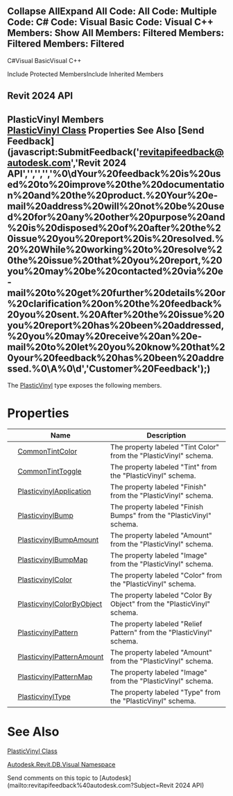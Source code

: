 ﻿

Collapse AllExpand All Code: All Code: Multiple Code: C# Code: Visual Basic Code: Visual C++  Members: Show All Members: Filtered Members: Filtered Members: Filtered   
---  
  
C#Visual BasicVisual C++

Include Protected MembersInclude Inherited Members

Revit 2024 API  
---  
PlasticVinyl Members  
[PlasticVinyl Class](f2f81383-0340-7868-72f1-a7bb4a4a2eaa.md) Properties See Also [Send Feedback](javascript:SubmitFeedback\('revitapifeedback@autodesk.com','Revit 2024 API','','','','%0\\dYour%20feedback%20is%20used%20to%20improve%20the%20documentation%20and%20the%20product.%20Your%20e-mail%20address%20will%20not%20be%20used%20for%20any%20other%20purpose%20and%20is%20disposed%20of%20after%20the%20issue%20you%20report%20is%20resolved.%20%20While%20working%20to%20resolve%20the%20issue%20that%20you%20report,%20you%20may%20be%20contacted%20via%20e-mail%20to%20get%20further%20details%20or%20clarification%20on%20the%20feedback%20you%20sent.%20After%20the%20issue%20you%20report%20has%20been%20addressed,%20you%20may%20receive%20an%20e-mail%20to%20let%20you%20know%20that%20your%20feedback%20has%20been%20addressed.%0\\A%0\\d','Customer%20Feedback'\);)  
---  
  
The [PlasticVinyl](f2f81383-0340-7868-72f1-a7bb4a4a2eaa.md) type exposes the following members.

# Properties

|  | Name | Description |
| --- | --- | --- |
|  | [CommonTintColor](aa2aa0ca-fbb3-bc67-c201-f0209ccc313f.md) | The property labeled "Tint Color" from the "PlasticVinyl" schema. |
|  | [CommonTintToggle](36699eca-fc5c-6ebb-6bd6-5d75d389a0c2.md) | The property labeled "Tint" from the "PlasticVinyl" schema. |
|  | [PlasticvinylApplication](b1285129-9702-af4b-e56e-f80fa534d39d.md) | The property labeled "Finish" from the "PlasticVinyl" schema. |
|  | [PlasticvinylBump](b909d438-9e23-3a5e-2edb-6c44154e6c85.md) | The property labeled "Finish Bumps" from the "PlasticVinyl" schema. |
|  | [PlasticvinylBumpAmount](bb60bb2b-6f47-5ba7-9116-10e37a271e28.md) | The property labeled "Amount" from the "PlasticVinyl" schema. |
|  | [PlasticvinylBumpMap](2ffc0a97-bafa-9890-5c93-41ad61bd4fbf.md) | The property labeled "Image" from the "PlasticVinyl" schema. |
|  | [PlasticvinylColor](65792428-4fa6-102e-96b9-c3ddc5b37c44.md) | The property labeled "Color" from the "PlasticVinyl" schema. |
|  | [PlasticvinylColorByObject](b1fdd314-2f1b-d249-36f4-032acb4cced6.md) | The property labeled "Color By Object" from the "PlasticVinyl" schema. |
|  | [PlasticvinylPattern](76f3c8fd-ae2f-99c8-217d-56e188a92e66.md) | The property labeled "Relief Pattern" from the "PlasticVinyl" schema. |
|  | [PlasticvinylPatternAmount](4f39ffd7-c410-5a34-bcf7-d9d967be11c6.md) | The property labeled "Amount" from the "PlasticVinyl" schema. |
|  | [PlasticvinylPatternMap](354f564a-14f4-dc08-e9aa-c3c9301c1921.md) | The property labeled "Image" from the "PlasticVinyl" schema. |
|  | [PlasticvinylType](f9aa0eb4-2760-c357-6260-716d7c93d555.md) | The property labeled "Type" from the "PlasticVinyl" schema. |
  
# See Also

[PlasticVinyl Class](f2f81383-0340-7868-72f1-a7bb4a4a2eaa.md)

[Autodesk.Revit.DB.Visual Namespace](f5a10581-6ac2-be19-0e32-f87d05bc8b83.md)

Send comments on this topic to [Autodesk](mailto:revitapifeedback%40autodesk.com?Subject=Revit 2024 API)